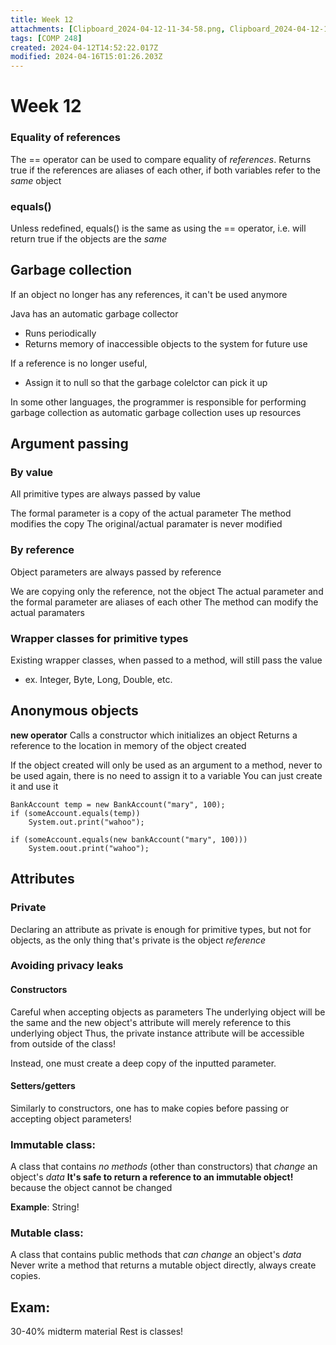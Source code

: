 ```yaml
---
title: Week 12
attachments: [Clipboard_2024-04-12-11-34-58.png, Clipboard_2024-04-12-11-35-04.png]
tags: [COMP 248]
created: 2024-04-12T14:52:22.017Z
modified: 2024-04-16T15:01:26.203Z
---
```


# Week 12

### Equality of references
The == operator can be used to compare equality of *references*.
Returns true if the references are aliases of each other, if both variables refer to the *same* object

### equals()
Unless redefined, equals() is the same as using the == operator,
i.e. will return true if the objects are the *same*

## Garbage collection
If an object no longer has any references, it can't be used anymore

Java has an automatic garbage collector
- Runs periodically
- Returns memory of inaccessible objects to the system for future use

If a reference is no longer useful,
- Assign it to null so that the garbage colelctor can pick it up

In some other languages, the programmer is responsible for performing garbage collection as automatic garbage collection uses up resources

## Argument passing

### By value
All primitive types are always passed by value

The formal parameter is a copy of the actual parameter
The method modifies the copy
The original/actual paramater is never modified

### By reference
Object parameters are always passed by reference

We are copying only the reference, not the object
The actual parameter and the formal parameter are aliases of each other
The method can modify the actual paramaters

### Wrapper classes for primitive types
Existing wrapper classes, when passed to a method, will still pass the value
- ex. Integer, Byte, Long, Double, etc.

## Anonymous objects

**new operator**
Calls a constructor which initializes an object
Returns a reference to the location in memory of the object created

If the object created will only be used as an argument to a method, never to be used again, there is no need to assign it to a variable
You can just create it and use it

```
BankAccount temp = new BankAccount("mary", 100);
if (someAccount.equals(temp))
	System.out.print("wahoo");

if (someAccount.equals(new bankAccount("mary", 100)))
	System.oout.print("wahoo");
```

## Attributes

### Private
Declaring an attribute as private is enough for primitive types,
but not for objects, as the only thing that's private is the object *reference*

### Avoiding privacy leaks

#### Constructors
Careful when accepting objects as parameters
The underlying object will be the same and the new object's attribute will merely reference to this underlying object
Thus, the private instance attribute will be accessible from outside of the class!

Instead, one must create a deep copy of the inputted parameter.

#### Setters/getters
Similarly to constructors, one has to make copies before passing or accepting object parameters!

### Immutable class:
A class that contains *no methods* (other than constructors) that *change* an object's *data*
**It's safe to return a reference to an immutable object!** because the object cannot be changed

**Example**: String!

### Mutable class:
A class that contains public methods that *can change* an object's *data*
Never write a method that returns a mutable object directly, always create copies.

## Exam:
30-40% midterm material
Rest is classes!
